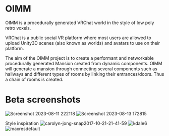 # OIMM

OIMM is a procedurally generated VRChat world in the style of low poly retro voxels.

VRChat is a public social VR platform where most users are allowed to upload Unity3D scenes (also known as worlds) and avatars to use on their platform.

The aim of the OIMM project is to create a performant and networkable procedurally generated Mansion created from dynamic components.
OIMM will generate a mansion through connecting several components such as hallways and different types of rooms by linking their entrances/doors. Thus a chain of rooms is created.

# Beta screenshots
![Screenshot 2023-08-11 222118](https://github.com/Omega-The-III/OIMM/assets/57790446/a28bccba-dc3c-494d-899e-0f15cdf27ae5)
![Screenshot 2023-08-13 172815](https://github.com/Omega-The-III/OIMM/assets/57790446/53bcafe4-4828-4a71-9136-89500b08e34f)

Style inspiration
![carolyn-jong-snap2017-10-21-21-41-59](https://github.com/Omega-The-III/OIMM/assets/57790446/f65458f7-c51f-4e69-8fe2-7c28c49bf368)
![kdaIe6](https://github.com/Omega-The-III/OIMM/assets/57790446/b5c9a1ca-a256-4a4e-87d6-aa2087890089)
![maxresdefault](https://github.com/Omega-The-III/OIMM/assets/57790446/3bb12bc3-a613-4563-b6fb-7387ae8c72cc)

